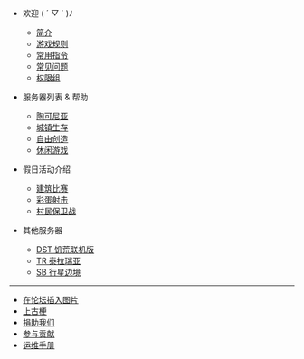 * <i class="fas fa-heart"></i>欢迎 ( ´ ▽ ` )ﾉ

  * [简介](/home)
  * [游戏规则](/rules)
  * [常用指令](/cmds)
  * [常见问题](/faq)
  <!-- * [插件帮助](/plugins) -->
  * [权限组](/groups)

* <i class="fas fa-stream"></i>服务器列表 & 帮助
  * [陶可尼亚](/mew)
  * [城镇生存](/sur)
  * [自由创造](/cre)
  <!-- * [探索模组](/mod) -->
  * [休闲游戏](/games)

<!-- * 📖插件帮助
  
  * [城镇](plugins/towny.md)
  * [机械工艺](plugins/craftbook.md)
  * [宠物](plugins/mypet.md)
  * [交易](plugins/trade.md)
  * [聊天](plugins/chatutil.md)
  * [记录查询](plugins/logblock.md)
  * [物品整理](plugins/chestsort.md)
  * [小功能合集](plugins/nu.md)
  * [盔甲架编辑器](plugins/ast.md)
  * [建筑师工具](plugins/bu.md)
  * [萝卜商店](plugins/carrotshop.md) -->

* <i class="fas fa-gamepad"></i>假日活动介绍

  * [建筑比赛](games/build.md)
  * [彩蛋射击](games/pb.md)
  * [村民保卫战](games/vd.md)

* <i class="fas fa-chess"></i>其他服务器
  * [DST 饥荒联机版](other-servers/dst.md)
  * [TR 泰拉瑞亚](other-servers/tr.md)
  * [SB 行星边境](other-servers/sb.md)

----

* [在论坛插入图片](https://bbs.mimaru.me/d/46)
* [上古梗](stories.md)
* [捐助我们](sponsor.md)
* [参与贡献](contribution.md)
* [运维手册](staff.md)
